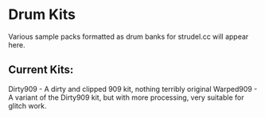 # Drum Kits

Various sample packs formatted as drum banks for strudel.cc will appear here.

## Current Kits:

Dirty909 - A dirty and clipped 909 kit, nothing terribly original
Warped909 - A variant of the Dirty909 kit, but with more processing, very suitable for glitch work. 